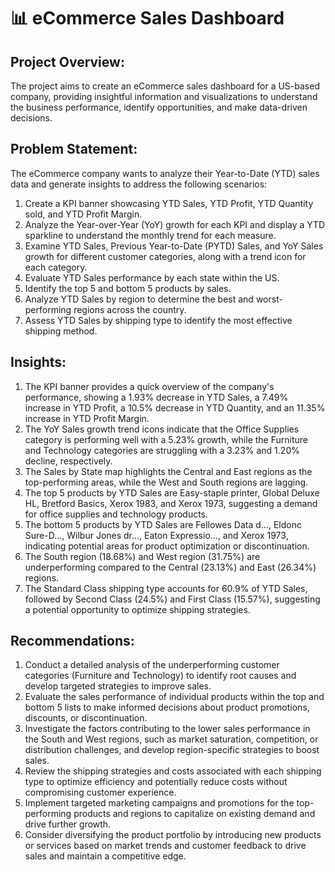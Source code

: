 # 📊 eCommerce Sales Dashboard

## Project Overview:
The project aims to create an eCommerce sales dashboard for a US-based company, providing insightful information and visualizations to understand the business performance, identify opportunities, and make data-driven decisions.

## Problem Statement:
The eCommerce company wants to analyze their Year-to-Date (YTD) sales data and generate insights to address the following scenarios:

1. Create a KPI banner showcasing YTD Sales, YTD Profit, YTD Quantity sold, and YTD Profit Margin.
2. Analyze the Year-over-Year (YoY) growth for each KPI and display a YTD sparkline to understand the monthly trend for each measure.
3. Examine YTD Sales, Previous Year-to-Date (PYTD) Sales, and YoY Sales growth for different customer categories, along with a trend icon for each category.
4. Evaluate YTD Sales performance by each state within the US.
5. Identify the top 5 and bottom 5 products by sales.
6. Analyze YTD Sales by region to determine the best and worst-performing regions across the country.
7. Assess YTD Sales by shipping type to identify the most effective shipping method.

## Insights:
1. The KPI banner provides a quick overview of the company's performance, showing a 1.93% decrease in YTD Sales, a 7.49% increase in YTD Profit, a 10.5% decrease in YTD Quantity, and an 11.35% increase in YTD Profit Margin.
2. The YoY Sales growth trend icons indicate that the Office Supplies category is performing well with a 5.23% growth, while the Furniture and Technology categories are struggling with a 3.23% and 1.20% decline, respectively.
3. The Sales by State map highlights the Central and East regions as the top-performing areas, while the West and South regions are lagging.
4. The top 5 products by YTD Sales are Easy-staple printer, Global Deluxe HL, Bretford Basics, Xerox 1983, and Xerox 1973, suggesting a demand for office supplies and technology products.
5. The bottom 5 products by YTD Sales are Fellowes Data d..., Eldonc Sure-D..., Wilbur Jones dr..., Eaton Expressio..., and Xerox 1973, indicating potential areas for product optimization or discontinuation.
6. The South region (18.68%) and West region (31.75%) are underperforming compared to the Central (23.13%) and East (26.34%) regions.
7. The Standard Class shipping type accounts for 60.9% of YTD Sales, followed by Second Class (24.5%) and First Class (15.57%), suggesting a potential opportunity to optimize shipping strategies.

## Recommendations:
1. Conduct a detailed analysis of the underperforming customer categories (Furniture and Technology) to identify root causes and develop targeted strategies to improve sales.
2. Evaluate the sales performance of individual products within the top and bottom 5 lists to make informed decisions about product promotions, discounts, or discontinuation.
3. Investigate the factors contributing to the lower sales performance in the South and West regions, such as market saturation, competition, or distribution challenges, and develop region-specific strategies to boost sales.
4. Review the shipping strategies and costs associated with each shipping type to optimize efficiency and potentially reduce costs without compromising customer experience.
5. Implement targeted marketing campaigns and promotions for the top-performing products and regions to capitalize on existing demand and drive further growth.
6. Consider diversifying the product portfolio by introducing new products or services based on market trends and customer feedback to drive sales and maintain a competitive edge.


